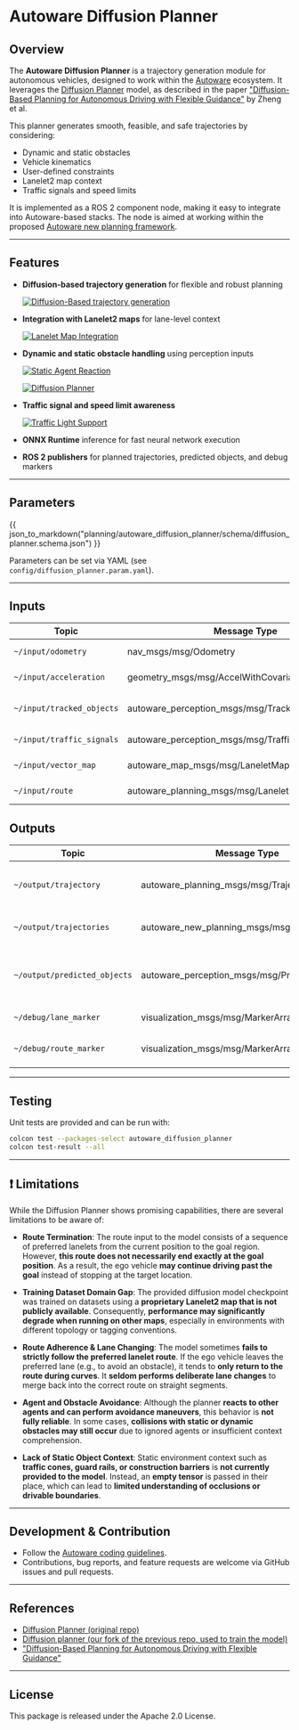 # Autoware Diffusion Planner

## Overview

The **Autoware Diffusion Planner** is a trajectory generation module for autonomous vehicles, designed to work within the [Autoware](https://autoware.org/) ecosystem. It leverages the [Diffusion Planner](https://github.com/ZhengYinan-AIR/Diffusion-Planner) model, as described in the paper ["Diffusion-Based Planning for Autonomous Driving with Flexible Guidance"](https://arxiv.org/abs/2501.15564) by Zheng et al. <!-- cSpell:ignore Zheng -->

This planner generates smooth, feasible, and safe trajectories by considering:

- Dynamic and static obstacles
- Vehicle kinematics
- User-defined constraints
- Lanelet2 map context
- Traffic signals and speed limits

It is implemented as a ROS 2 component node, making it easy to integrate into Autoware-based stacks. The node is aimed at working within the proposed [Autoware new planning framework](https://github.com/tier4/new_planning_framework).

---

## Features

- **Diffusion-based trajectory generation** for flexible and robust planning

  [![Diffusion-Based trajectory generation](media/diffusion_planner.gif)](media/diffusion_planner.gif)

- **Integration with Lanelet2 maps** for lane-level context

  [![Lanelet Map Integration](media/lanelet_map_integration.png)](media/lanelet_map_integration.png)

- **Dynamic and static obstacle handling** using perception inputs

  [![Static Agent Reaction](media/diffusion_planner_reacts_to_bus.gif)](media/diffusion_planner_reacts_to_bus.gif)

  [![Diffusion Planner](media/reaction_to_other_agents.gif)](media/reaction_to_other_agents.gif)

- **Traffic signal and speed limit awareness**

  [![Traffic Light Support](media/traffic_light_support.gif)](media/traffic_light_support.gif)

- **ONNX Runtime** inference for fast neural network execution
- **ROS 2 publishers** for planned trajectories, predicted objects, and debug markers

---

## Parameters

{{ json_to_markdown("planning/autoware_diffusion_planner/schema/diffusion_planner.schema.json") }}

Parameters can be set via YAML (see `config/diffusion_planner.param.yaml`).

---

## Inputs

| Topic                     | Message Type                                        | Description              |
| ------------------------- | --------------------------------------------------- | ------------------------ |
| `~/input/odometry`        | nav_msgs/msg/Odometry                               | Ego vehicle odometry     |
| `~/input/acceleration`    | geometry_msgs/msg/AccelWithCovarianceStamped        | Ego acceleration         |
| `~/input/tracked_objects` | autoware_perception_msgs/msg/TrackedObjects         | Detected dynamic objects |
| `~/input/traffic_signals` | autoware_perception_msgs/msg/TrafficLightGroupArray | Traffic light states     |
| `~/input/vector_map`      | autoware_map_msgs/msg/LaneletMapBin                 | Lanelet2 map             |
| `~/input/route`           | autoware_planning_msgs/msg/LaneletRoute             | Route information        |

## Outputs

| Topic                        | Message Type                                  | Description                                |
| ---------------------------- | --------------------------------------------- | ------------------------------------------ |
| `~/output/trajectory`        | autoware_planning_msgs/msg/Trajectory         | Planned trajectory for the ego vehicle     |
| `~/output/trajectories`      | autoware_new_planning_msgs/msg/Trajectories   | Multiple candidate trajectories            |
| `~/output/predicted_objects` | autoware_perception_msgs/msg/PredictedObjects | Predicted future states of dynamic objects |
| `~/debug/lane_marker`        | visualization_msgs/msg/MarkerArray            | Lane debug markers                         |
| `~/debug/route_marker`       | visualization_msgs/msg/MarkerArray            | Route debug markers                        |

---

## Testing

Unit tests are provided and can be run with:

```bash
colcon test --packages-select autoware_diffusion_planner
colcon test-result --all
```

---

## ❗ Limitations

While the Diffusion Planner shows promising capabilities, there are several limitations to be aware of:

- **Route Termination**:
  The route input to the model consists of a sequence of preferred lanelets from the current position to the goal region. However, **this route does not necessarily end exactly at the goal position**. As a result, the ego vehicle **may continue driving past the goal** instead of stopping at the target location.

- **Training Dataset Domain Gap**:
  The provided diffusion model checkpoint was trained on datasets using a **proprietary Lanelet2 map that is not publicly available**. Consequently, **performance may significantly degrade when running on other maps**, especially in environments with different topology or tagging conventions.

- **Route Adherence & Lane Changing**:
  The model sometimes **fails to strictly follow the preferred lanelet route**. If the ego vehicle leaves the preferred lane (e.g., to avoid an obstacle), it tends to **only return to the route during curves**. It **seldom performs deliberate lane changes** to merge back into the correct route on straight segments.

- **Agent and Obstacle Avoidance**:
  Although the planner **reacts to other agents and can perform avoidance maneuvers**, this behavior is **not fully reliable**. In some cases, **collisions with static or dynamic obstacles may still occur** due to ignored agents or insufficient context comprehension.

- **Lack of Static Object Context**:
  Static environment context such as **traffic cones, guard rails, or construction barriers** is **not currently provided to the model**. Instead, an **empty tensor** is passed in their place, which can lead to **limited understanding of occlusions or drivable boundaries**.

---

## Development & Contribution

- Follow the [Autoware coding guidelines](https://autowarefoundation.github.io/autoware-documentation/main/contributing/).
- Contributions, bug reports, and feature requests are welcome via GitHub issues and pull requests.

---

## References

- [Diffusion Planner (original repo)](https://github.com/ZhengYinan-AIR/Diffusion-Planner)
- [Diffusion planner (our fork of the previous repo, used to train the model)](https://github.com/tier4/Diffusion-Planner)
- ["Diffusion-Based Planning for Autonomous Driving with Flexible Guidance"](https://arxiv.org/abs/2309.00615)

---

## License

This package is released under the Apache 2.0 License.
